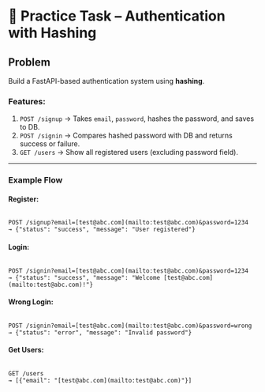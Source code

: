 # 🧩 Practice Task – Authentication with Hashing

## Problem
Build a FastAPI-based authentication system using **hashing**.

### Features:
1. `POST /signup` → Takes `email`, `password`, hashes the password, and saves to DB.
2. `POST /signin` → Compares hashed password with DB and returns success or failure.
3. `GET /users` → Show all registered users (excluding password field).

---

### Example Flow

#### Register:
```

POST /signup?email=[test@abc.com](mailto:test@abc.com)&password=1234
→ {"status": "success", "message": "User registered"}

```

#### Login:
```

POST /signin?email=[test@abc.com](mailto:test@abc.com)&password=1234
→ {"status": "success", "message": "Welcome [test@abc.com](mailto:test@abc.com)!"}

```

#### Wrong Login:
```

POST /signin?email=[test@abc.com](mailto:test@abc.com)&password=wrong
→ {"status": "error", "message": "Invalid password"}

```

#### Get Users:
```

GET /users
→ [{"email": "[test@abc.com](mailto:test@abc.com)"}]

```
